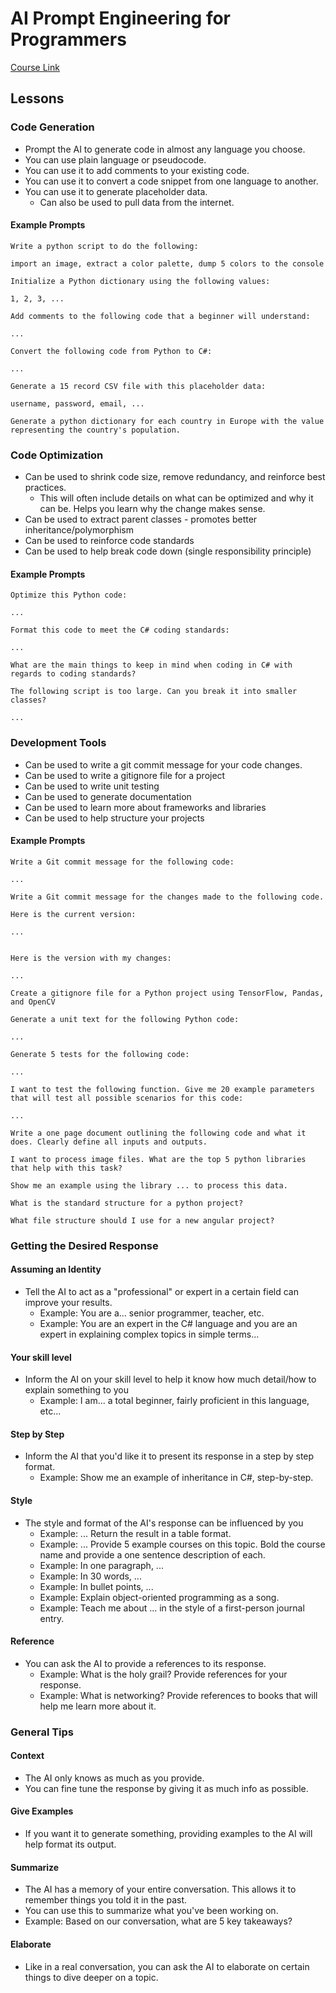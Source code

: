 # AI Prompt Engineering for Programmers

[Course Link](https://academy.zenva.com/course/ai-prompt-engineering-for-developers/)

## Lessons

### Code Generation

- Prompt the AI to generate code in almost any language you choose.
- You can use plain language or pseudocode.
- You can use it to add comments to your existing code.
- You can use it to convert a code snippet from one language to another.
- You can use it to generate placeholder data.
  - Can also be used to pull data from the internet.

#### Example Prompts
```text
Write a python script to do the following:

import an image, extract a color palette, dump 5 colors to the console
```

```text
Initialize a Python dictionary using the following values:

1, 2, 3, ...
```

```text
Add comments to the following code that a beginner will understand:

...
```

```text
Convert the following code from Python to C#:

...
```

```text
Generate a 15 record CSV file with this placeholder data:

username, password, email, ...
```

```text
Generate a python dictionary for each country in Europe with the value representing the country's population.
```

### Code Optimization

- Can be used to shrink code size, remove redundancy, and reinforce best practices.
  - This will often include details on what can be optimized and why it can be. Helps you learn why the change makes sense.
- Can be used to extract parent classes - promotes better inheritance/polymorphism
- Can be used to reinforce code standards
- Can be used to help break code down (single responsibility principle)

#### Example Prompts
```text
Optimize this Python code:

...
```

```text
Format this code to meet the C# coding standards:

...
```

```text
What are the main things to keep in mind when coding in C# with regards to coding standards?
```

```text
The following script is too large. Can you break it into smaller classes?

...
```

### Development Tools

- Can be used to write a git commit message for your code changes.
- Can be used to write a gitignore file for a project
- Can be used to write unit testing
- Can be used to generate documentation
- Can be used to learn more about frameworks and libraries
- Can be used to help structure your projects

#### Example Prompts
```text
Write a Git commit message for the following code:

...
```

```text
Write a Git commit message for the changes made to the following code.

Here is the current version:

...


Here is the version with my changes:

...
```

```text
Create a gitignore file for a Python project using TensorFlow, Pandas, and OpenCV
```

```text
Generate a unit text for the following Python code:

...
```

```text
Generate 5 tests for the following code:

...
```

```text
I want to test the following function. Give me 20 example parameters that will test all possible scenarios for this code:

...
```

```text
Write a one page document outlining the following code and what it does. Clearly define all inputs and outputs.
```

```text
I want to process image files. What are the top 5 python libraries that help with this task?
```

```text
Show me an example using the library ... to process this data.
```

```text
What is the standard structure for a python project?
```

```text
What file structure should I use for a new angular project?
```

### Getting the Desired Response

#### Assuming an Identity

- Tell the AI to act as a "professional" or expert in a certain field can improve your results.
  - Example: You are a... senior programmer, teacher, etc.
  - Example: You are an expert in the C# language and you are an expert in explaining complex topics in simple terms...

#### Your skill level

- Inform the AI on your skill level to help it know how much detail/how to explain something to you
  - Example: I am... a total beginner, fairly proficient in this language, etc...

#### Step by Step

- Inform the AI that you'd like it to present its response in a step by step format.
  - Example: Show me an example of inheritance in C#, step-by-step.

#### Style

- The style and format of the AI's response can be influenced by you
  - Example: ... Return the result in a table format.
  - Example: ... Provide 5 example courses on this topic. Bold the course name and provide a one sentence description of each.
  - Example: In one paragraph, ...
  - Example: In 30 words, ...
  - Example: In bullet points, ...
  - Example: Explain object-oriented programming as a song.
  - Example: Teach me about ... in the style of a first-person journal entry.

#### Reference

- You can ask the AI to provide a references to its response.
  - Example: What is the holy grail? Provide references for your response.
  - Example: What is networking? Provide references to books that will help me learn more about it.

### General Tips

#### Context

- The AI only knows as much as you provide.
- You can fine tune the response by giving it as much info as possible.

#### Give Examples

- If you want it to generate something, providing examples to the AI will help format its output.

#### Summarize

- The AI has a memory of your entire conversation. This allows it to remember things you told it in the past.
- You can use this to summarize what you've been working on.
- Example: Based on our conversation, what are 5 key takeaways?

#### Elaborate

- Like in a real conversation, you can ask the AI to elaborate on certain things to dive deeper on a topic.

